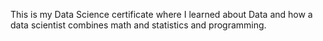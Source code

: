 This is my Data Science certificate where I learned about Data and how a data scientist combines math and statistics and programming.
